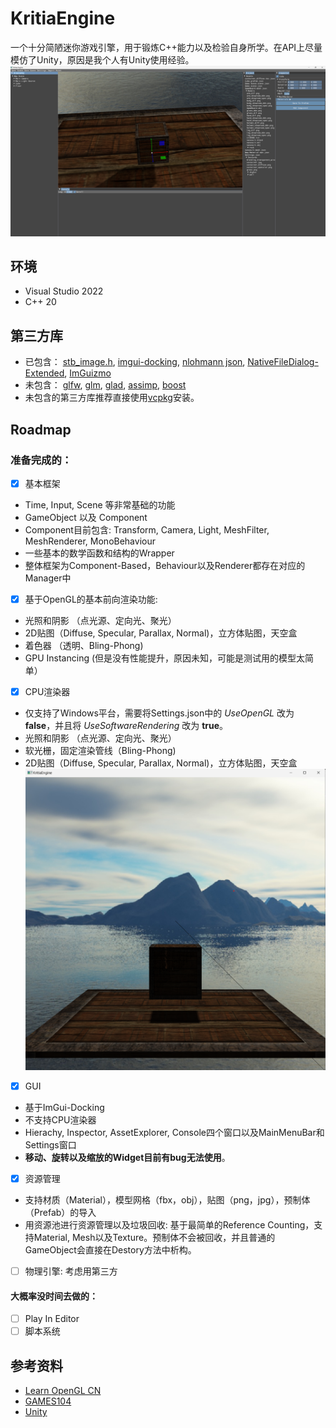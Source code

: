 # KritiaEngine
一个十分简陋迷你游戏引擎，用于锻炼C++能力以及检验自身所学。在API上尽量模仿了Unity，原因是我个人有Unity使用经验。
![截图](/Image/ScreenShot_Engine.png)

## 环境
- Visual Studio 2022
- C++ 20

## 第三方库

- 已包含：
[stb_image.h](https://github.com/nothings/stb/blob/master/stb_image.h), [imgui-docking](https://github.com/ocornut/imgui/tree/docking), [nlohmann json](https://github.com/nlohmann/json), [NativeFileDialog-Extended](https://github.com/btzy/nativefiledialog-extended), [ImGuizmo](https://github.com/CedricGuillemet/ImGuizmo)
- 未包含：
[glfw](https://www.glfw.org/), [glm](https://github.com/g-truc/glm), [glad](https://glad.dav1d.de/), [assimp](https://github.com/assimp/assimp), [boost](https://www.boost.org/)
- 未包含的第三方库推荐直接使用[vcpkg](git@github.com:microsoft/vcpkg.git)安装。
  
## Roadmap
### 准备完成的：
- [x] 基本框架
- Time, Input, Scene 等非常基础的功能
- GameObject 以及 Component
- Component目前包含: Transform, Camera, Light, MeshFilter, MeshRenderer, MonoBehaviour
- 一些基本的数学函数和结构的Wrapper
- 整体框架为Component-Based，Behaviour以及Renderer都存在对应的Manager中

- [x] 基于OpenGL的基本前向渲染功能: 
- 光照和阴影 （点光源、定向光、聚光）
- 2D贴图（Diffuse, Specular, Parallax, Normal)，立方体贴图，天空盒
- 着色器 （透明、Bling-Phong)
- GPU Instancing (但是没有性能提升，原因未知，可能是测试用的模型太简单）

- [x] CPU渲染器
- 仅支持了Windows平台，需要将Settings.json中的 *UseOpenGL* 改为 __false__，并且将 *UseSoftwareRendering* 改为 __true__。
- 光照和阴影 （点光源、定向光、聚光）
- 软光栅，固定渲染管线（Bling-Phong)
- 2D贴图（Diffuse, Specular, Parallax, Normal)，立方体贴图，天空盒
![CPU渲染器效果](/Image/ScreenShot_SoftwareRendering.png)

- [x] GUI
- 基于ImGui-Docking
- 不支持CPU渲染器
- Hierachy, Inspector, AssetExplorer, Console四个窗口以及MainMenuBar和Settings窗口
- __移动、旋转以及缩放的Widget目前有bug无法使用__。

- [x] 资源管理
- 支持材质（Material），模型网格（fbx，obj），贴图（png，jpg），预制体（Prefab）的导入
- 用资源池进行资源管理以及垃圾回收: 基于最简单的Reference Counting，支持Material, Mesh以及Texture。预制体不会被回收，并且普通的GameObject会直接在Destory方法中析构。



- [ ] 物理引擎: 考虑用第三方
#### 大概率没时间去做的：
- [ ] Play In Editor
- [ ] 脚本系统

## 参考资料
- [Learn OpenGL CN](https://learnopengl-cn.github.io/)
- [GAMES104](https://games-cn.org/games104/)
- [Unity](https://docs.unity3d.com/2022.2/Documentation/ScriptReference/index.html)
